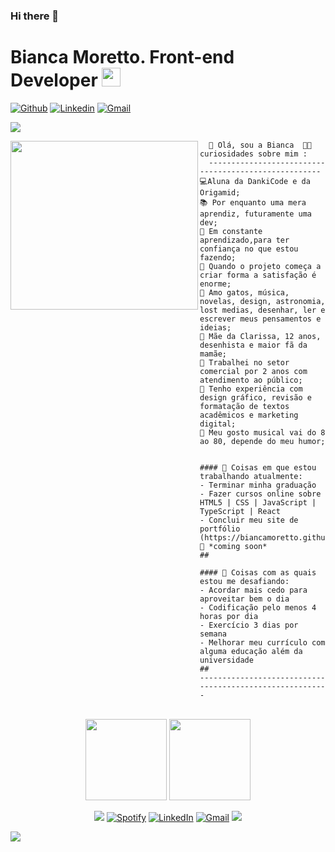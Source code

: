### Hi there 👋

<h1>Bianca Moretto. Front-end Developer <img src="https://media.giphy.com/media/hvRJCLFzcasrR4ia7z/giphy.gif" width="30px"></h1>

[![Github](https://img.shields.io/badge/-Github-000?style=flat&logo=Github&logoColor=white)](https://github.com/BiancaMoretto)
[![Linkedin](https://img.shields.io/badge/-LinkedIn-blue?style=flat&logo=Linkedin&logoColor=white)](https://www.linkedin.com/in/bianca-alves-moretto/)
[![Gmail](https://img.shields.io/badge/-Gmail-c14438?style=flat&logo=Gmail&logoColor=white)](mailto:bia.moretto.alves@gmail.com)


<img src="https://user-images.githubusercontent.com/73097560/115834477-dbab4500-a447-11eb-908a-139a6edaec5c.gif"></a>

<img align="left" src="https://i.redd.it/snoovatar/avatars/dd46e0e0-a87f-4a81-bd74-55592b1cc536.png"  width="300" height="270" />

```JS
  👋 Olá, sou a Bianca  🏳️‍🌈 curiosidades sobre mim :
  -----------------------------------------------------
💻Aluna da DankiCode e da Origamid;
📚 Por enquanto uma mera aprendiz, futuramente uma dev;
📝 Em constante aprendizado,para ter confiança no que estou fazendo; 
🌟 Quando o projeto começa a criar forma a satisfação é enorme;
🚩 Amo gatos, música, novelas, design, astronomia, lost medias, desenhar, ler e escrever meus pensamentos e ideias;
👧 Mãe da Clarissa, 12 anos, desenhista e maior fã da mamãe;
🔭 Trabalhei no setor comercial por 2 anos com atendimento ao público;
🌱 Tenho experiência com design gráfico, revisão e formatação de textos acadêmicos e marketing digital;
🎵 Meu gosto musical vai do 8 ao 80, depende do meu humor;


#### 🧠 Coisas em que estou trabalhando atualmente:
- Terminar minha graduação
- Fazer cursos online sobre HTML5 | CSS | JavaScript | TypeScript | React  
- Concluir meu site de portfólio (https://biancamoretto.github.io/) 🚀 *coming soon*
##

#### 🌱 Coisas com as quais estou me desafiando:
- Acordar mais cedo para aproveitar bem o dia
- Codificação pelo menos 4 horas por dia
- Exercício 3 dias por semana
- Melhorar meu currículo com alguma educação além da universidade
##
---------------------------------------------------------

```
<br>

<div align="center"> 
  <img height="130em" src="https://github-readme-stats.vercel.app/api?username=biancamoretto&show_icons=true&theme=tokyonight&include_all_commits=true&count_private=true"/>
  <img height="130em" src="https://github-readme-stats.vercel.app/api/top-langs/?username=biancamoretto&layout=compact&langs_count=7&theme=tokyonight"/>

 ![](https://komarev.com/ghpvc/?username=BiancaMoretto&label=💜) <a href="https://open.spotify.com/user/22synjkuxp5amt6myqlufoany?si=3987ba174af44324">
 <img src="https://img.shields.io/badge/Bia-05122A.svg?style=plastic&logo=spotify&logoColor=green" alt="Spotify"/></a>
 <a href="https://www.linkedin.com/in/sheilaacunha90/"><img src="https://img.shields.io/badge/BiancaMoretto-05122A.svg?style=plastic&logo=linkedin&logoColor=blue" alt="LinkedIn"/></a> 
</a> 
 <a href="mailto:sheilaacunha1990@gmail.com"><img img src="https://img.shields.io/badge/BiancaMoretto-05122A.svg?style=plastic&logo=gmail&logoColor=red" alt="Gmail"/></a>
<a href="http://discordapp.com/users/686028511680790538"><img src="https://img.shields.io/badge/BiancaMoretto-05122A.svg?style=plastic&logo=discord&logoColor=blue" /></a>

  
  
</div> 


<img src="https://user-images.githubusercontent.com/73097560/115834477-dbab4500-a447-11eb-908a-139a6edaec5c.gif"></a>

<div align="center">
  <a href="https://github.com/BiancaMoretto">

